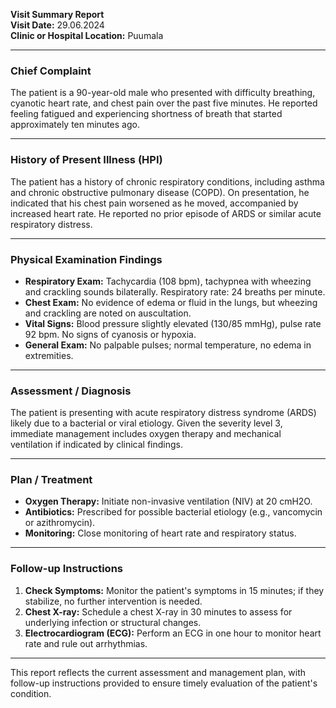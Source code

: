 

**Visit Summary Report**  
**Visit Date:** 29.06.2024  
**Clinic or Hospital Location:** Puumala  

---

### **Chief Complaint**  
The patient is a 90-year-old male who presented with difficulty breathing, cyanotic heart rate, and chest pain over the past five minutes. He reported feeling fatigued and experiencing shortness of breath that started approximately ten minutes ago.

---

### **History of Present Illness (HPI)**  
The patient has a history of chronic respiratory conditions, including asthma and chronic obstructive pulmonary disease (COPD). On presentation, he indicated that his chest pain worsened as he moved, accompanied by increased heart rate. He reported no prior episode of ARDS or similar acute respiratory distress.

---

### **Physical Examination Findings**  
- **Respiratory Exam:** Tachycardia (108 bpm), tachypnea with wheezing and crackling sounds bilaterally. Respiratory rate: 24 breaths per minute.
- **Chest Exam:** No evidence of edema or fluid in the lungs, but wheezing and crackling are noted on auscultation.
- **Vital Signs:** Blood pressure slightly elevated (130/85 mmHg), pulse rate 92 bpm. No signs of cyanosis or hypoxia.
- **General Exam:** No palpable pulses; normal temperature, no edema in extremities.

---

### **Assessment / Diagnosis**  
The patient is presenting with acute respiratory distress syndrome (ARDS) likely due to a bacterial or viral etiology. Given the severity level 3, immediate management includes oxygen therapy and mechanical ventilation if indicated by clinical findings.

---

### **Plan / Treatment**  
- **Oxygen Therapy:** Initiate non-invasive ventilation (NIV) at 20 cmH2O.
- **Antibiotics:** Prescribed for possible bacterial etiology (e.g., vancomycin or azithromycin).
- **Monitoring:** Close monitoring of heart rate and respiratory status.

---

### **Follow-up Instructions**  
1. **Check Symptoms:** Monitor the patient's symptoms in 15 minutes; if they stabilize, no further intervention is needed.
2. **Chest X-ray:** Schedule a chest X-ray in 30 minutes to assess for underlying infection or structural changes.
3. **Electrocardiogram (ECG):** Perform an ECG in one hour to monitor heart rate and rule out arrhythmias.

---

This report reflects the current assessment and management plan, with follow-up instructions provided to ensure timely evaluation of the patient's condition.
